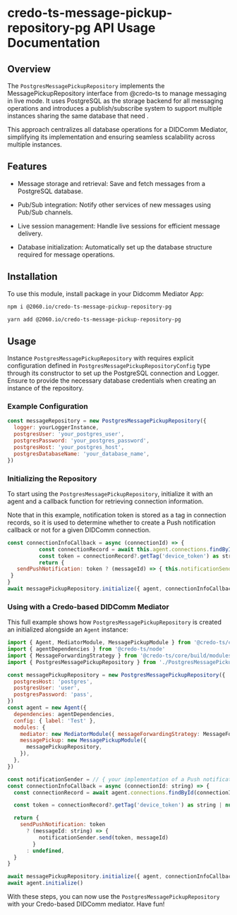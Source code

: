 # credo-ts-message-pickup-repository-pg API Usage Documentation

## Overview

The `PostgresMessagePickupRepository` implements the MessagePickupRepository interface from @credo-ts to manage messaging in live mode. It uses PostgreSQL as the storage backend for all messaging operations and introduces a publish/subscribe system to support multiple instances sharing the same database that need .

This approach centralizes all database operations for a DIDComm Mediator, simplifying its implementation and ensuring seamless scalability across multiple instances.

## Features

- Message storage and retrieval: Save and fetch messages from a PostgreSQL database.

- Pub/Sub integration: Notify other services of new messages using Pub/Sub channels.

- Live session management: Handle live sessions for efficient message delivery.

- Database initialization: Automatically set up the database structure required for message operations.

## Installation

To use this module, install package in your Didcomm Mediator App:

```bash
npm i @2060.io/credo-ts-message-pickup-repository-pg

yarn add @2060.io/credo-ts-message-pickup-repository-pg
```

## Usage

Instance `PostgresMessagePickupRepository` with requires explicit configuration defined in `PostgresMessagePickupRepositoryConfig` type through its constructor to set up the PostgreSQL connection and Logger. Ensure to provide the necessary database credentials when creating an instance of the repository.

### Example Configuration

```javascript
const messageRepository = new PostgresMessagePickupRepository({
  logger: yourLoggerInstance,
  postgresUser: 'your_postgres_user',
  postgresPassword: 'your_postgres_password',
  postgresHost: 'your_postgres_host',
  postgresDatabaseName: 'your_database_name',
})
```

### Initializing the Repository

To start using the `PostgresMessagePickupRepository`, initialize it with an agent and a callback function for retrieving connection information.

Note that in this example, notification token is stored as a tag in connection records, so it is used to determine whether to create a Push notification callback or not for a given DIDComm connection.

```javascript
const connectionInfoCallback = async (connectionId) => {
          const connectionRecord = await this.agent.connections.findById(connectionId)
          const token = connectionRecord?.getTag('device_token') as string | null
          return {
   sendPushNotification: token ? (messageId) => { this.notificationSender.send(token, messageId }: undefined,
 }
}
await messagePickupRepository.initialize({ agent, connectionInfoCallback })
```

### Using with a Credo-based DIDComm Mediator

This full example shows how `PostgresMessagePickupRepository` is created an initialized alongside an `Agent` instance:

```javascript
import { Agent, MediatorModule, MessagePickupModule } from '@credo-ts/core'
import { agentDependencies } from '@credo-ts/node'
import { MessageForwardingStrategy } from '@credo-ts/core/build/modules/routing/MessageForwardingStrategy'
import { PostgresMessagePickupRepository } from './PostgresMessagePickupRepository'

const messagePickupRepository = new PostgresMessagePickupRepository({
  postgresHost: 'postgres',
  postgresUser: 'user',
  postgresPassword: 'pass',
})
const agent = new Agent({
  dependencies: agentDependencies,
  config: { label: 'Test' },
  modules: {
    mediator: new MediatorModule({ messageForwardingStrategy: MessageForwardingStrategy.QueueOnly }),
    messagePickup: new MessagePickupModule({
      messagePickupRepository,
    }),
  },
})

const notificationSender = // { your implementation of a Push notification service here }
const connectionInfoCallback = async (connectionId: string) => {
  const connectionRecord = await agent.connections.findById(connectionId)

  const token = connectionRecord?.getTag('device_token') as string | null

  return {
    sendPushNotification: token
      ? (messageId: string) => {
          notificationSender.send(token, messageId)
        }
      : undefined,
  }
}

await messagePickupRepository.initialize({ agent, connectionInfoCallback })
await agent.initialize()
```

With these steps, you can now use the `PostgresMessagePickupRepository` with your Credo-based DIDComm mediator. Have fun!

